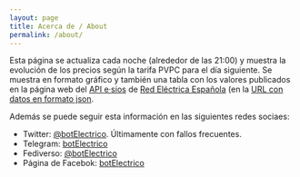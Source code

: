 ```yaml
---
layout: page
title: Acerca de / About
permalink: /about/
---
```


Esta página se actualiza cada noche (alrededor de las 21:00) y muestra la evolución de los precios según la tarifa PVPC para el día siguiente. Se muestra en formato gráfico y también una tabla con los valores publicados en la página web del [API  e·sios](https://api.esios.ree.es/) de [Red Eléctrica Española](https://www.ree.es/es) (en la [URL con datos en formato json](https://api.esios.ree.es/archives/70/download_json).

Además se puede seguir esta información en las siguientes redes sociaes:


* Twitter: [@botElectrico](https://twitter.com/botElectrico). Últimamente con fallos frecuentes.
* Telegram: [botElectrico](https://t.me/botElectrico)
* Fediverso: [@botElectrico](https://botsin.space/@botElectrico)
* Página de Facebok: [botElectrico](https://www.facebook.com/botElectrico)

